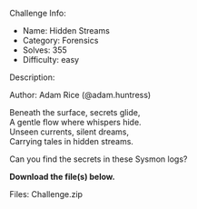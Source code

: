 
Challenge Info:
 - Name: Hidden Streams
 - Category: Forensics    
 - Solves: 355
 - Difficulty: easy


 Description:

 Author: Adam Rice (@adam.huntress)  
  
Beneath the surface, secrets glide,  
 A gentle flow where whispers hide.  
 Unseen currents, silent dreams,  
 Carrying tales in hidden streams.  
   
 Can you find the secrets in these Sysmon logs?   
  
 **Download the file(s) below.**


 Files: Challenge.zip
